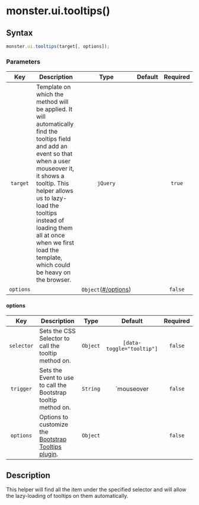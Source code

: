 # monster.ui.tooltips()

## Syntax
```javascript
monster.ui.tooltips(target[, options]);
```

### Parameters
Key | Description | Type | Default | Required
:-: | --- | :-: | :-: | :-:
`target` | Template on which the method will be applied. It will automatically find the tooltips field and add an event so that when a user mouseover it, it shows a tooltip. This helper allows us to lazy-load the tooltips instead of loading them all at once when we first load the template, which could be heavy on the browser. | `jQuery` | | `true`
`options` | | `Object`([#/options](#options)) | | `false`

#### options
Key | Description | Type | Default | Required
:-: | --- | :-: | :-: | :-:
`selector` | Sets the CSS Selector to call the tooltip method on. | `Object` | `[data-toggle="tooltip"]` | `false`
`trigger` | Sets the Event to use to call the Bootstrap tooltip method on. | `String` | `mouseover | `false`
`options` | Options to customize the [Bootstrap Tooltips plugin][tooltips]. | `Object` | | `false`

## Description
This helper will find all the item under the specified selector and will allow the lazy-loading of tooltips on them automatically.

[tooltips]: http://getbootstrap.com/2.3.2/javascript.html#tooltips
